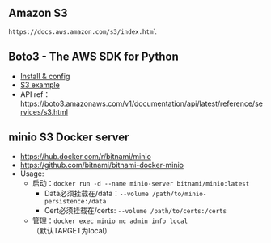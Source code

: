 
## Amazon S3
    https://docs.aws.amazon.com/s3/index.html
## Boto3 - The AWS SDK for Python
* [Install & config](https://boto3.amazonaws.com/v1/documentation/api/latest/guide/quickstart.html)
* [S3 example](https://boto3.amazonaws.com/v1/documentation/api/latest/guide/s3-examples.html)
* API ref：https://boto3.amazonaws.com/v1/documentation/api/latest/reference/services/s3.html
## minio S3 Docker server
* https://hub.docker.com/r/bitnami/minio
* https://github.com/bitnami/bitnami-docker-minio
* Usage:
    * 启动：`docker run -d --name minio-server bitnami/minio:latest`
        * Data必须挂载在/data：`--volume /path/to/minio-persistence:/data`
        * Cert必须挂载在/certs: `--volume /path/to/certs:/certs`
    * 管理：`docker exec minio mc admin info local`（默认TARGET为local）